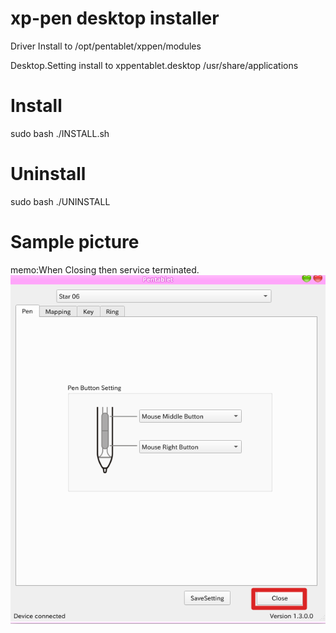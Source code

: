 # xp-pen desktop installer 

Driver
Install to /opt/pentablet/xppen/modules

Desktop.Setting
install to xppentablet.desktop  /usr/share/applications

# Install
sudo bash ./INSTALL.sh

# Uninstall
sudo bash ./UNINSTALL

# Sample picture
memo:When Closing then service terminated. 
![XP-PEN Driver](https://github.com/megamuteki/images/blob/master/xppendriver/xppendriver01.png)

